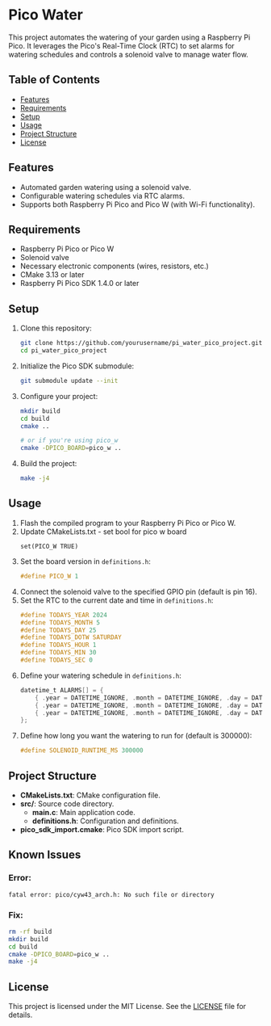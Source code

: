 # Pico Water

This project automates the watering of your garden using a Raspberry Pi Pico. It leverages the Pico's Real-Time Clock (RTC) to set alarms for watering schedules and controls a solenoid valve to manage water flow.

## Table of Contents
- [Features](#features)
- [Requirements](#requirements)
- [Setup](#setup)
- [Usage](#usage)
- [Project Structure](#project-structure)
- [License](#license)

## Features
- Automated garden watering using a solenoid valve.
- Configurable watering schedules via RTC alarms.
- Supports both Raspberry Pi Pico and Pico W (with Wi-Fi functionality).

## Requirements
- Raspberry Pi Pico or Pico W
- Solenoid valve
- Necessary electronic components (wires, resistors, etc.)
- CMake 3.13 or later
- Raspberry Pi Pico SDK 1.4.0 or later

## Setup
1. Clone this repository:
   ```bash
   git clone https://github.com/yourusername/pi_water_pico_project.git
   cd pi_water_pico_project
   ```

2. Initialize the Pico SDK submodule:
   ```bash
   git submodule update --init
   ```

3. Configure your project:
   ```bash
   mkdir build
   cd build
   cmake ..

   # or if you're using pico_w
   cmake -DPICO_BOARD=pico_w ..
   ```

4. Build the project:
   ```bash
   make -j4
   ```

## Usage
1. Flash the compiled program to your Raspberry Pi Pico or Pico W.
2. Update CMakeLists.txt - set bool for pico w board
   ```
   set(PICO_W TRUE)
   ```
3. Set the board version in `definitions.h`:
   ```c
   #define PICO_W 1
   ```
4. Connect the solenoid valve to the specified GPIO pin (default is pin 16).
5. Set the RTC to the current date and time in `definitions.h`:
   ```c
   #define TODAYS_YEAR 2024
   #define TODAYS_MONTH 5
   #define TODAYS_DAY 25
   #define TODAYS_DOTW SATURDAY
   #define TODAYS_HOUR 1
   #define TODAYS_MIN 30
   #define TODAYS_SEC 0
   ```
6. Define your watering schedule in `definitions.h`:
   ```c
   datetime_t ALARMS[] = {
       { .year = DATETIME_IGNORE, .month = DATETIME_IGNORE, .day = DATETIME_IGNORE, .dotw = SUNDAY, .hour = 6, .min = 0, .sec = 0 },
       { .year = DATETIME_IGNORE, .month = DATETIME_IGNORE, .day = DATETIME_IGNORE, .dotw = TUESDAY, .hour = 6, .min = 0, .sec = 0 },
       { .year = DATETIME_IGNORE, .month = DATETIME_IGNORE, .day = DATETIME_IGNORE, .dotw = FRIDAY, .hour = 6, .min = 0, .sec = 0 }
   };
   ```
7. Define how long you want the watering to run for (default is 300000):
    ```c
    #define SOLENOID_RUNTIME_MS 300000
    ```

## Project Structure
- **CMakeLists.txt**: CMake configuration file.
- **src/**: Source code directory.
  - **main.c**: Main application code.
  - **definitions.h**: Configuration and definitions.
- **pico_sdk_import.cmake**: Pico SDK import script.

## Known Issues

### Error:
   `fatal error: pico/cyw43_arch.h: No such file or directory`

### Fix:
   ```sh
   rm -rf build
   mkdir build
   cd build
   cmake -DPICO_BOARD=pico_w ..
   make -j4
   ```

## License
This project is licensed under the MIT License. See the [LICENSE](https://opensource.org/license/mit) file for details.